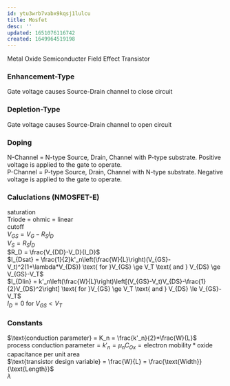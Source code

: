 ```yaml
---
id: ytu3wrb7vabx9kqsj1lulcu
title: Mosfet
desc: ''
updated: 1651076116742
created: 1649964519198
---
```

Metal Oxide Semiconducter Field Effect Transistor
### Enhancement-Type
Gate voltage causes Source-Drain channel to close circuit

### Depletion-Type
Gate voltage causes Source-Drain channel to open circuit

### Doping
N-Channel = N-type Source, Drain, Channel with P-type substrate. Positive voltage is applied to the gate to operate.  
P-Channel = P-type Source, Drain, Channel with N-type substrate. Negative voltage is applied to the gate to operate.  

### Caluclations (NMOSFET-E)
saturation  
Triode = ohmic = linear  
cutoff   
$V_{GS} = V_G - R_SI_D$  
$V_S = R_SI_D$  
$R_D = \frac{V_{DD}-V_D}{I_D}$   
$I_{Dsat} = \frac{1}{2}k'_n\left(\frac{W}{L}\right)(V_{GS}-V_t)^2(1+\lambda*V_{DS}) \text{ for }V_{GS} \ge V_T \text{ and } V_{DS} \ge V_{GS}-V_T$  
$I_{Dlin} = k'_n\left(\frac{W}{L}\right)\left[(V_{GS}-V_t)V_{DS}-\frac{1}{2}V_{DS}^2\right] \text{ for }V_{GS} \ge V_T \text{ and } V_{DS} \le V_{GS}-V_T$  
$I_D = 0 \text{ for } V_{GS} \lt V_T$


### Constants
$\text{conduction parameter} = K_n = \frac{k'_n}{2}*\frac{W}{L}$   
$\text{process conduction parameter} = k'_n = \mu_nC_{Ox} = \text{electron mobility} * \text{oxide capacitance per unit area}$  
$\text{transistor design variable} = \frac{W}{L} = \frac{\text{Width}}{\text{Length}}$   
$\lambda$
